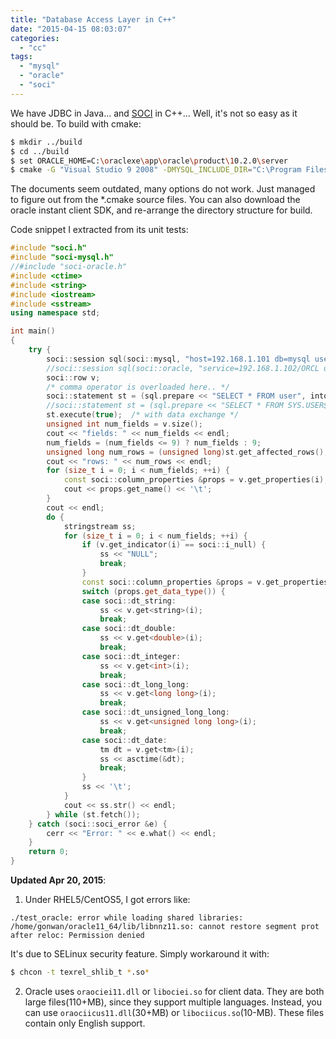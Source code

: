 ```yaml
---
title: "Database Access Layer in C++"
date: "2015-04-15 08:03:07"
categories: 
  - "cc"
tags: 
  - "mysql"
  - "oracle"
  - "soci"
---
```


We have JDBC in Java... and [SOCI](http://soci.sourceforge.net/) in C++... Well, it's not so easy as it should be. To build with cmake:

```bash
$ mkdir ../build
$ cd ../build
$ set ORACLE_HOME=C:\oraclexe\app\oracle\product\10.2.0\server
$ cmake -G "Visual Studio 9 2008" -DMYSQL_INCLUDE_DIR="C:\Program Files\MySQL\MySQL Server 5.5\include" -DMYSQL_LIBRARIES="C:\Program Files\MySQL\MySQL Server 5.5\lib\libmysql.lib" ../soci-3.2.3
```

The documents seem outdated, many options do not work. Just managed to figure out from the \*.cmake source files. You can also download the oracle instant client SDK, and re-arrange the directory structure for build.

Code snippet I extracted from its unit tests:

```cpp
#include "soci.h"
#include "soci-mysql.h"
//#include "soci-oracle.h"
#include <ctime>
#include <string>
#include <iostream>
#include <sstream>
using namespace std;

int main()
{
    try {
        soci::session sql(soci::mysql, "host=192.168.1.101 db=mysql user=root password=111111");
        //soci::session sql(soci::oracle, "service=192.168.1.102/ORCL user=sys password=111111");
        soci::row v;
        /* comma operator is overloaded here.. */
        soci::statement st = (sql.prepare << "SELECT * FROM user", into(v));
        //soci::statement st = (sql.prepare << "SELECT * FROM SYS.USER$", into(v));
        st.execute(true);  /* with data exchange */
        unsigned int num_fields = v.size();
        cout << "fields: " << num_fields << endl;
        num_fields = (num_fields <= 9) ? num_fields : 9;
        unsigned long num_rows = (unsigned long)st.get_affected_rows();
        cout << "rows: " << num_rows << endl;
        for (size_t i = 0; i < num_fields; ++i) {
            const soci::column_properties &props = v.get_properties(i);
            cout << props.get_name() << '\t';
        }
        cout << endl;
        do {
            stringstream ss;
            for (size_t i = 0; i < num_fields; ++i) {
                if (v.get_indicator(i) == soci::i_null) {
                    ss << "NULL";
                    break;
                }
                const soci::column_properties &props = v.get_properties(i);
                switch (props.get_data_type()) {
                case soci::dt_string:
                    ss << v.get<string>(i);
                    break;
                case soci::dt_double:
                    ss << v.get<double>(i);
                    break;
                case soci::dt_integer:
                    ss << v.get<int>(i);
                    break;
                case soci::dt_long_long:
                    ss << v.get<long long>(i);
                    break;
                case soci::dt_unsigned_long_long:
                    ss << v.get<unsigned long long>(i);
                    break;
                case soci::dt_date:
                    tm dt = v.get<tm>(i);
                    ss << asctime(&dt);
                    break;
                }
                ss << '\t';
            }
            cout << ss.str() << endl;
        } while (st.fetch());
    } catch (soci::soci_error &e) {
        cerr << "Error: " << e.what() << endl;
    }
    return 0;
}
```

**Updated Apr 20, 2015**:

1. Under RHEL5/CentOS5, I got errors like:

```
./test_oracle: error while loading shared libraries: /home/gonwan/oracle11_64/lib/libnnz11.so: cannot restore segment prot after reloc: Permission denied
```

It's due to SELinux security feature. Simply workaround it with:

```bash
$ chcon -t texrel_shlib_t *.so*
```

2. Oracle uses `oraociei11.dll` or `libociei.so` for client data. They are both large files(110+MB), since they support multiple languages. Instead, you can use `oraociicus11.dll`(30+MB) or `libociicus.so`(10-MB). These files contain only English support.
